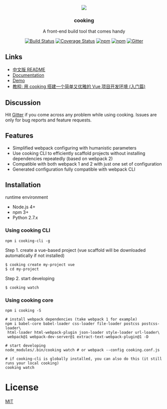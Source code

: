 <p align="center"><a href="http://elemefe.github.io/cooking/" target="_blank"><img src="https://cdn.rawgit.com/ElemeFE/cooking/gh-pages/static/logo.f3eae12.svg"></a></p>
<h3 align="center">cooking</h3>
<p align="center">
  A front-end build tool that comes handy
</p>

<p align="center">
<a target="_blank" href="https://travis-ci.org/ElemeFE/cooking"><img src="https://travis-ci.org/ElemeFE/cooking.svg?branch=master" alt="Build Status"></a>
<a target="_blank" href='https://coveralls.io/github/ElemeFE/cooking?branch=master'><img src='https://coveralls.io/repos/github/ElemeFE/cooking/badge.svg?branch=master' alt='Coverage Status' /></a>
<a target="_blank" href="https://www.npmjs.com/package/cooking"><img src="https://img.shields.io/npm/dm/cooking.svg?maxAge=2592000" alt="npm"></a>
<a target="_blank" href="https://www.npmjs.com/package/cooking"><img src="https://img.shields.io/npm/v/cooking.svg?maxAge=6000" alt="npm"></a>
<a target="_blank" href="https://gitter.im/QingWei-Li/cooking?utm_source=share-link&utm_medium=link&utm_campaign=share-link"><img src="https://img.shields.io/gitter/room/QingWei-Li/cooking.svg?maxAge=2592000" alt="Gitter"></a>
</p>

## Links
- [中文版 README](https://github.com/ElemeFE/cooking/blob/master/README_zh-cn.md)
- [Documentation](http://cookingjs.github.io)
- [Demo](https://github.com/cooking-demo)
- [教程: 用 cooking 搭建一个简单又优雅的 Vue 项目开发环境 (入门篇)](https://zhuanlan.zhihu.com/p/22387692)

## Discussion
Hit [Gitter](https://gitter.im/QingWei-Li/cooking?utm_source=share-link&utm_medium=link&utm_campaign=share-link) if you come across any problem while using cooking. Issues are only for bug reports and feature requests.

## Features
- Simplified webpack configuring with humanistic parameters
- Use cooking CLI to efficiently scaffold projects without installing dependencies repeatedly (based on webpack 2)
- Compatible with both webpack 1 and 2 with just one set of configuration
- Generated configuration fully compatible with webpack CLI

## Installation

runtime environment
- Node.js 4+
- npm 3+
- Python 2.7.x


### Using cooking CLI
```shell
npm i cooking-cli -g
```

Step 1. create a vue-based project (vue scaffold will be downloaded automatically if not installed)
```shell
$ cooking create my-project vue
$ cd my-project
```

Step 2. start developing
```shell
$ cooking watch
```

### Using cooking core
```shell
npm i cooking -S

# install webpack dependencies (take webpack 1 for example)
npm i babel-core babel-loader css-loader file-loader postcss postcss-loader\
 html-loader html-webpack-plugin json-loader style-loader url-loader\
 webpack@1 webpack-dev-server@1 extract-text-webpack-plugin@1 -D

# start developing
node_modules/.bin/cooking watch # or webpack --config cooking.conf.js

# if cooking-cli is globally installed, you can also do this (it still runs your local cooking)
cooking watch
```

# License
[MIT](https://github.com/ElemeFE/cooking/LICENSE)
